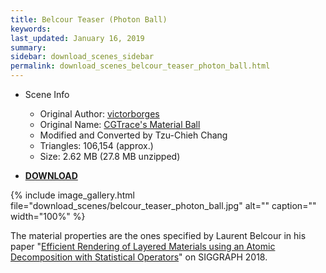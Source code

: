 ```yaml
---
title: Belcour Teaser (Photon Ball)
keywords: 
last_updated: January 16, 2019
summary: 
sidebar: download_scenes_sidebar
permalink: download_scenes_belcour_teaser_photon_ball.html
---
```


* Scene Info
  * Original Author: [victorborges](http://www.blendswap.com/users/view/victorborges)
  * Original Name: [CGTrace's Material Ball](http://www.blendswap.com/blends/view/72153)
  * Modified and Converted by Tzu-Chieh Chang
  * Triangles: 106,154 (approx.)
  * Size: 2.62 MB (27.8 MB unzipped)

* [**DOWNLOAD**](https://drive.google.com/uc?export=download&id=1gZ6ciKiIEaKmjg0HqDlWoyKJ4Fkon15z)

{% include image_gallery.html file="download_scenes/belcour_teaser_photon_ball.jpg" alt="" caption="" width="100%" %}

The material properties are the ones specified by Laurent Belcour in his paper "[Efficient Rendering of Layered Materials using an Atomic Decomposition with Statistical Operators](https://belcour.github.io/blog/research/2018/05/05/brdf-realtime-layered.html)" on SIGGRAPH 2018.
